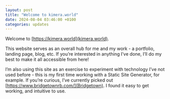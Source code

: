 ```yaml
---
layout: post
title: "Welcome to kimera.world"
date: 2024-08-04 03:46:00 +0100
categories: updates
---
```


Welcome to [https://kimera.world](kimera.world).

This website serves as an overall hub for me and my work - a portfolio, landing page, blog, etc. If you’re interested in anything I’ve done, I’ll do my best to make it all accessible from here!

I’m also using this site as an exercise to experiment with technology I’ve not used before - this is my first time working with a Static Site Generator, for example. If you’re curious, I’ve currently picked out [https://www.bridgetownrb.com/](Bridgetown). I found it easy to get working, and intuitive to use.